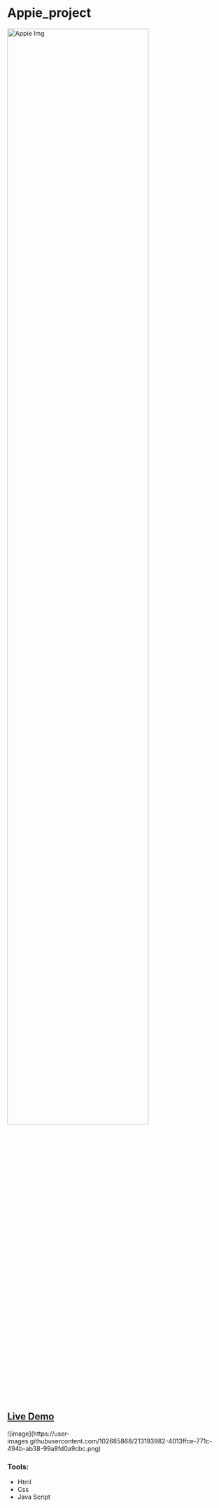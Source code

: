 # Appie_project
<img src="https://user-images.githubusercontent.com/102685868/213194058-bb201743-7812-43af-8ba5-cfcb617b1e1d.png" alt="Appie Img" width=80% >
<h2><a href="https://eslam80.github.io/Appie_project/">Live Demo</a></h2>
![image](https://user-images.githubusercontent.com/102685868/213193982-4013ffce-771c-494b-ab38-99a8fd0a9cbc.png)


### Tools:
- Html
- Css
- Java Script
